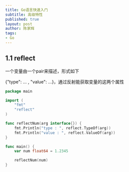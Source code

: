 ```yaml
---
title: Go语言快速入门
subtitle: 高级特性
published: true
layout: post
author: 陈家辉
tags:
- Go
---
```




## 1.1 reflect

一个变量由一个pair来描述，形式如下

{"type": ... , "value": ...}，通过反射能获取变量的这两个属性

```go
package main

import (
	"fmt"
	"reflect"
)

func reflectNum(arg interface{}) {
	fmt.Println("type : ", reflect.TypeOf(arg))
	fmt.Println("value : ", reflect.ValueOf(arg))
}

func main() {
	var num float64 = 1.2345

	reflectNum(num)
}

```

